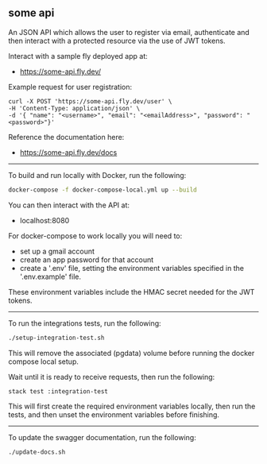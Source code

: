 <h2>some api</h2>

An JSON API which allows the user to register via email, authenticate 
and then interact with a protected resource via the use of JWT tokens.

Interact with a sample fly deployed app at:
  * https://some-api.fly.dev/

Example request for user registration:

```shell
curl -X POST 'https://some-api.fly.dev/user' \
-H 'Content-Type: application/json' \
-d '{ "name": "<username>", "email": "<emailAddress>", "password": "<password>"}'
```

Reference the documentation here:
  * https://some-api.fly.dev/docs

***

To build and run locally with Docker, run the following:

```bash
docker-compose -f docker-compose-local.yml up --build
```

You can then interact with the API at:
  * localhost:8080

For docker-compose to work locally you will need to:
  * set up a gmail account
  * create an app password for that account 
  * create a '.env' file, setting the environment variables specified in the '.env.example' file.
  
These environment variables include the HMAC secret needed for the JWT tokens.

***

To run the integrations tests, run the following:

```bash
./setup-integration-test.sh
```

This will remove the associated (pgdata) volume before running the docker compose local setup.

Wait until it is ready to receive requests, then run the following:

```bash
stack test :integration-test
```

This will first create the required environment variables locally,
then run the tests, and then unset the environment variables before finishing.

***

To update the swagger documentation, run the following:

```bash
./update-docs.sh
```
